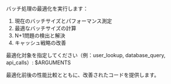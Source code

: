 バッチ処理の最適化を実行します：

1. 現在のバッチサイズとパフォーマンス測定
2. 最適なバッチサイズの計算
3. N+1問題の検出と解決
4. キャッシュ戦略の改善

最適化対象を指定してください（例：user_lookup, database_query, api_calls）: $ARGUMENTS

最適化前後の性能比較とともに、改善されたコードを提供します。